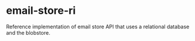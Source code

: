 # email-store-ri
Reference implementation of email store API that uses a relational database and the blobstore.
